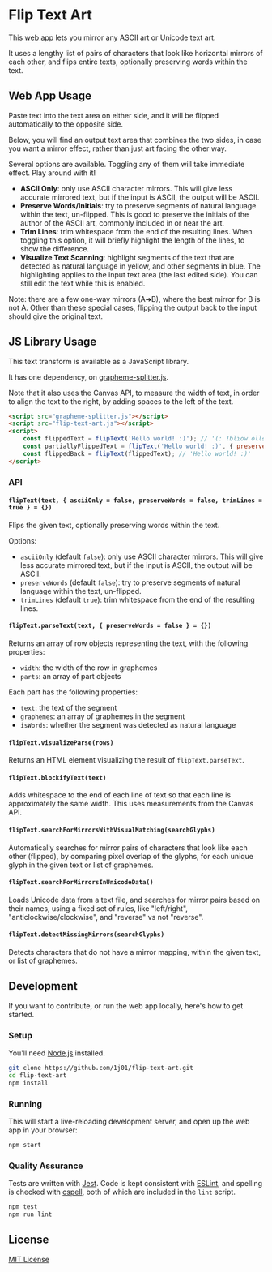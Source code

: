 # Flip Text Art

This [web app](https://1j01.github.io/flip-text-art) lets you mirror any ASCII art or Unicode text art.

It uses a lengthy list of pairs of characters that look like horizontal mirrors of each other,
and flips entire texts, optionally preserving words within the text.

## Web App Usage

Paste text into the text area on either side, and it will be flipped automatically to the opposite side.

Below, you will find an output text area that combines the two sides, in case you want a mirror effect, rather than just art facing the other way.

Several options are available. Toggling any of them will take immediate effect. Play around with it!

- **ASCII Only**: only use ASCII character mirrors. This will give less accurate mirrored text, but if the input is ASCII, the output will be ASCII.
- **Preserve Words/Initials**: try to preserve segments of natural language within the text, un-flipped. This is good to preserve the initials of the author of the ASCII art, commonly included in or near the art.
- **Trim Lines**: trim whitespace from the end of the resulting lines. When toggling this option, it will briefly highlight the length of the lines, to show the difference.
- **Visualize Text Scanning**: highlight segments of the text that are detected as natural language in yellow, and other segments in blue. The highlighting applies to the input text area (the last edited side). You can still edit the text while this is enabled.

Note: there are a few one-way mirrors (A➔B), where the best mirror for B is not A. Other than these special cases, flipping the output back to the input should give the original text.

## JS Library Usage

This text transform is available as a JavaScript library.

It has one dependency, on [grapheme-splitter.js](https://github.com/orling/grapheme-splitter).

Note that it also uses the Canvas API, to measure the width of text, in order to align the text to the right,
by adding spaces to the left of the text.

```html
<script src="grapheme-splitter.js"></script>
<script src="flip-text-art.js"></script>
<script>
	const flippedText = flipText('Hello world! :)'); // '(: !blɿow ollɘH'
	const partiallyFlippedText = flipText('Hello world! :)', { preserveWords: true }); // '(: !Hello world'
	const flippedBack = flipText(flippedText); // 'Hello world! :)'
</script>
```

### API

#### `flipText(text, { asciiOnly = false, preserveWords = false, trimLines = true } = {})`

Flips the given text, optionally preserving words within the text.

Options:
- `asciiOnly` (default `false`): only use ASCII character mirrors. This will give less accurate mirrored text, but if the input is ASCII, the output will be ASCII.
- `preserveWords` (default `false`): try to preserve segments of natural language within the text, un-flipped.
- `trimLines` (default `true`): trim whitespace from the end of the resulting lines.

#### `flipText.parseText(text, { preserveWords = false } = {})`

Returns an array of row objects representing the text, with the following properties:
- `width`: the width of the row in graphemes
- `parts`: an array of part objects

Each part has the following properties:
- `text`: the text of the segment
- `graphemes`: an array of graphemes in the segment
- `isWords`: whether the segment was detected as natural language

#### `flipText.visualizeParse(rows)`

Returns an HTML element visualizing the result of `flipText.parseText`.

#### `flipText.blockifyText(text)`

Adds whitespace to the end of each line of text so that each line is approximately the same width.
This uses measurements from the Canvas API.

#### `flipText.searchForMirrorsWithVisualMatching(searchGlyphs)`

Automatically searches for mirror pairs of characters that look like each other (flipped),
by comparing pixel overlap of the glyphs, for each unique glyph in the given text or list of graphemes.

#### `flipText.searchForMirrorsInUnicodeData()`

Loads Unicode data from a text file, and searches for mirror pairs based on their names, using a fixed set of rules, like "left/right", "anticlockwise/clockwise", and "reverse" vs not "reverse".

#### `flipText.detectMissingMirrors(searchGlyphs)`

Detects characters that do not have a mirror mapping, within the given text, or list of graphemes.

## Development

If you want to contribute, or run the web app locally, here's how to get started.

### Setup

You'll need [Node.js](https://nodejs.org/) installed.

```sh
git clone https://github.com/1j01/flip-text-art.git
cd flip-text-art
npm install
```

### Running

This will start a live-reloading development server, and open up the web app in your browser:

```sh
npm start
```

### Quality Assurance

Tests are written with [Jest](https://jestjs.io/).
Code is kept consistent with [ESLint](https://eslint.org/), and spelling is checked with [cspell](https://cspell.org/),
both of which are included in the `lint` script.

```sh
npm test
npm run lint
```

## License

[MIT License](./MIT-LICENSE.txt)
